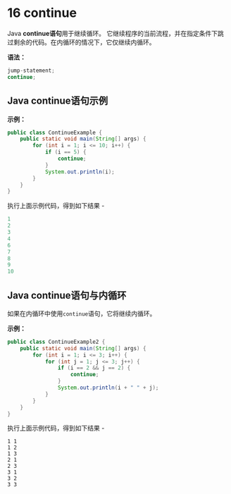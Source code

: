 # 16 continue

Java **continue语句**用于继续循环。 它继续程序的当前流程，并在指定条件下跳过剩余的代码。在内循环的情况下，它仅继续内循环。

**语法：**

```java
jump-statement;    
continue;
```

## Java continue语句示例

**示例：**

```java
public class ContinueExample {
    public static void main(String[] args) {
        for (int i = 1; i <= 10; i++) {
            if (i == 5) {
                continue;
            }
            System.out.println(i);
        }
    }
}
```

执行上面示例代码，得到如下结果 -

```java
1
2
3
4
6
7
8
9
10
```

## Java continue语句与内循环

如果在内循环中使用`continue`语句，它将继续内循环。

**示例：**

```Java
public class ContinueExample2 {
    public static void main(String[] args) {
        for (int i = 1; i <= 3; i++) {
            for (int j = 1; j <= 3; j++) {
                if (i == 2 && j == 2) {
                    continue;
                }
                System.out.println(i + " " + j);
            }
        }
    }
}
```

执行上面示例代码，得到如下结果 -

```
1 1
1 2
1 3
2 1
2 3
3 1
3 2
3 3
```